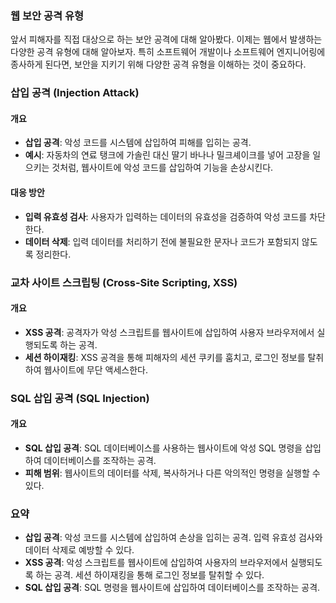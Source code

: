 ### 웹 보안 공격 유형

앞서 피해자를 직접 대상으로 하는 보안 공격에 대해 알아봤다. 이제는 웹에서 발생하는 다양한 공격 유형에 대해 알아보자. 특히 소프트웨어 개발이나 소프트웨어 엔지니어링에 종사하게 된다면, 보안을 지키기 위해 다양한 공격 유형을 이해하는 것이 중요하다.

### 삽입 공격 (Injection Attack)

#### 개요
- **삽입 공격**: 악성 코드를 시스템에 삽입하여 피해를 입히는 공격.
- **예시**: 자동차의 연료 탱크에 가솔린 대신 딸기 바나나 밀크셰이크를 넣어 고장을 일으키는 것처럼, 웹사이트에 악성 코드를 삽입하여 기능을 손상시킨다.

#### 대응 방안
- **입력 유효성 검사**: 사용자가 입력하는 데이터의 유효성을 검증하여 악성 코드를 차단한다.
- **데이터 삭제**: 입력 데이터를 처리하기 전에 불필요한 문자나 코드가 포함되지 않도록 정리한다.

### 교차 사이트 스크립팅 (Cross-Site Scripting, XSS)

#### 개요
- **XSS 공격**: 공격자가 악성 스크립트를 웹사이트에 삽입하여 사용자 브라우저에서 실행되도록 하는 공격.
- **세션 하이재킹**: XSS 공격을 통해 피해자의 세션 쿠키를 훔치고, 로그인 정보를 탈취하여 웹사이트에 무단 액세스한다.

### SQL 삽입 공격 (SQL Injection)

#### 개요
- **SQL 삽입 공격**: SQL 데이터베이스를 사용하는 웹사이트에 악성 SQL 명령을 삽입하여 데이터베이스를 조작하는 공격.
- **피해 범위**: 웹사이트의 데이터를 삭제, 복사하거나 다른 악의적인 명령을 실행할 수 있다.

### 요약

- **삽입 공격**: 악성 코드를 시스템에 삽입하여 손상을 입히는 공격. 입력 유효성 검사와 데이터 삭제로 예방할 수 있다.
- **XSS 공격**: 악성 스크립트를 웹사이트에 삽입하여 사용자의 브라우저에서 실행되도록 하는 공격. 세션 하이재킹을 통해 로그인 정보를 탈취할 수 있다.
- **SQL 삽입 공격**: SQL 명령을 웹사이트에 삽입하여 데이터베이스를 조작하는 공격.
